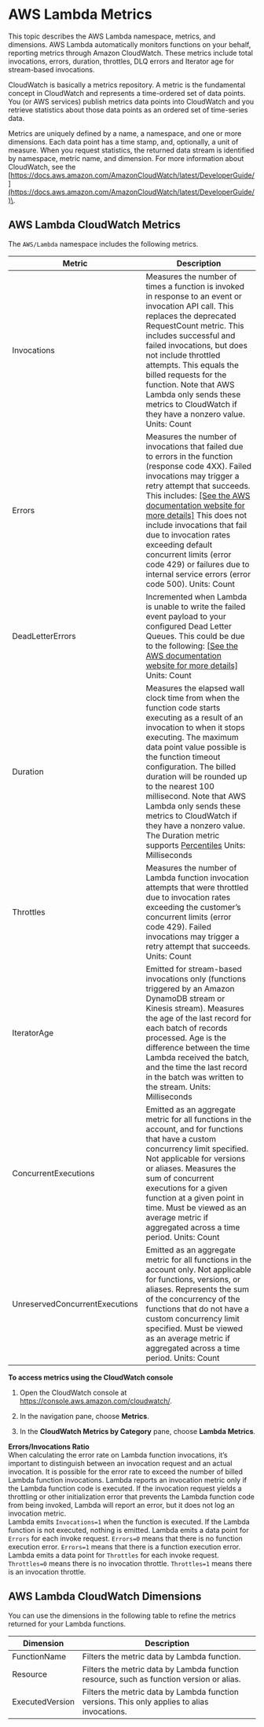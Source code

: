# AWS Lambda Metrics<a name="monitoring-functions-metrics"></a>

This topic describes the AWS Lambda namespace, metrics, and dimensions\. AWS Lambda automatically monitors functions on your behalf, reporting metrics through Amazon CloudWatch\. These metrics include total invocations, errors, duration, throttles, DLQ errors and Iterator age for stream\-based invocations\. 

CloudWatch is basically a metrics repository\. A metric is the fundamental concept in CloudWatch and represents a time\-ordered set of data points\. You \(or AWS services\) publish metrics data points into CloudWatch and you retrieve statistics about those data points as an ordered set of time\-series data\.

Metrics are uniquely defined by a name, a namespace, and one or more dimensions\. Each data point has a time stamp, and, optionally, a unit of measure\. When you request statistics, the returned data stream is identified by namespace, metric name, and dimension\. For more information about CloudWatch, see the [https://docs.aws.amazon.com/AmazonCloudWatch/latest/DeveloperGuide/](https://docs.aws.amazon.com/AmazonCloudWatch/latest/DeveloperGuide/)\. 

## AWS Lambda CloudWatch Metrics<a name="lambda-cloudwatch-metrics"></a>

The `AWS/Lambda` namespace includes the following metrics\.


| Metric | Description | 
| --- | --- | 
|  Invocations |  Measures the number of times a function is invoked in response to an event or invocation API call\. This replaces the deprecated RequestCount metric\. This includes successful and failed invocations, but does not include throttled attempts\. This equals the billed requests for the function\. Note that AWS Lambda only sends these metrics to CloudWatch if they have a nonzero value\. Units: Count  | 
| Errors |  Measures the number of invocations that failed due to errors in the function \(response code 4XX\)\. Failed invocations may trigger a retry attempt that succeeds\. This includes: [\[See the AWS documentation website for more details\]](http://docs.aws.amazon.com/lambda/latest/dg/monitoring-functions-metrics.html) This does not include invocations that fail due to invocation rates exceeding default concurrent limits \(error code 429\) or failures due to internal service errors \(error code 500\)\.  Units: Count  | 
| DeadLetterErrors |  Incremented when Lambda is unable to write the failed event payload to your configured Dead Letter Queues\. This could be due to the following: [\[See the AWS documentation website for more details\]](http://docs.aws.amazon.com/lambda/latest/dg/monitoring-functions-metrics.html) Units: Count  | 
| Duration |  Measures the elapsed wall clock time from when the function code starts executing as a result of an invocation to when it stops executing\. The maximum data point value possible is the function timeout configuration\. The billed duration will be rounded up to the nearest 100 millisecond\. Note that AWS Lambda only sends these metrics to CloudWatch if they have a nonzero value\.  The Duration metric supports [Percentiles](https://docs.aws.amazon.com/AmazonCloudWatch/latest/monitoring/cloudwatch_concepts.html#Percentiles)  Units: Milliseconds  | 
|  Throttles  |  Measures the number of Lambda function invocation attempts that were throttled due to invocation rates exceeding the customer’s concurrent limits \(error code 429\)\. Failed invocations may trigger a retry attempt that succeeds\.  Units: Count  | 
|  IteratorAge |  Emitted for stream\-based invocations only \(functions triggered by an Amazon DynamoDB stream or Kinesis stream\)\. Measures the age of the last record for each batch of records processed\. Age is the difference between the time Lambda received the batch, and the time the last record in the batch was written to the stream\. Units: Milliseconds  | 
| ConcurrentExecutions  |  Emitted as an aggregate metric for all functions in the account, and for functions that have a custom concurrency limit specified\. Not applicable for versions or aliases\. Measures the sum of concurrent executions for a given function at a given point in time\. Must be viewed as an average metric if aggregated across a time period\.  Units: Count  | 
| UnreservedConcurrentExecutions |  Emitted as an aggregate metric for all functions in the account only\. Not applicable for functions, versions, or aliases\. Represents the sum of the concurrency of the functions that do not have a custom concurrency limit specified\. Must be viewed as an average metric if aggregated across a time period\.  Units: Count | 

**To access metrics using the CloudWatch console**

1. Open the CloudWatch console at [https://console\.aws\.amazon\.com/cloudwatch/](https://console.aws.amazon.com/cloudwatch/)\.

1. In the navigation pane, choose **Metrics**\.

1. In the **CloudWatch Metrics by Category** pane, choose **Lambda Metrics**\.

**Errors/Invocations Ratio**  
When calculating the error rate on Lambda function invocations, it’s important to distinguish between an invocation request and an actual invocation\. It is possible for the error rate to exceed the number of billed Lambda function invocations\. Lambda reports an invocation metric only if the Lambda function code is executed\. If the invocation request yields a throttling or other initialization error that prevents the Lambda function code from being invoked, Lambda will report an error, but it does not log an invocation metric\.  
Lambda emits `Invocations=1` when the function is executed\. If the Lambda function is not executed, nothing is emitted\.
Lambda emits a data point for `Errors` for each invoke request\. `Errors=0` means that there is no function execution error\. `Errors=1` means that there is a function execution error\.
Lambda emits a data point for `Throttles` for each invoke request\. `Throttles=0` means there is no invocation throttle\. `Throttles=1` means there is an invocation throttle\.

## AWS Lambda CloudWatch Dimensions<a name="lambda-cloudwatch-dimensions"></a>

You can use the dimensions in the following table to refine the metrics returned for your Lambda functions\. 


| Dimension | Description | 
| --- | --- | 
| FunctionName |  Filters the metric data by Lambda function\.  | 
| Resource |  Filters the metric data by Lambda function resource, such as function version or alias\.  | 
| ExecutedVersion |  Filters the metric data by Lambda function versions\. This only applies to alias invocations\.  | 